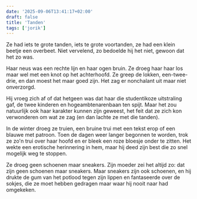 ```yaml
---
date: '2025-09-06T13:41:17+02:00'
draft: false
title: 'Tanden'
tags: ['jorik']
---
```


Ze had iets te grote tanden, iets te grote voortanden, ze had een klein beetje een overbeet. Niet vervelend, zo bedoelde hij het niet, gewoon dat het zo was.

Haar neus was een rechte lijn en haar ogen bruin. Ze droeg haar haar los maar wel met een knot op het achterhoofd. Ze greep de lokken, een-twee-drie, en dan moest het maar goed zijn. Het zag er nonchalant uit maar niet onverzorgd.

Hij vroeg zich af of dat hetgeen was dat haar die studentikoze uitstraling gaf, de twee kinderen en hogeambtenarenbaan ten spijt. Maar het zou natuurlijk ook haar karakter kunnen zijn geweest, het feit dat ze zich kon verwonderen om wat ze zag (en dan lachte ze met die tanden).

In de winter droeg ze truien, een bruine trui met een tekst erop of een blauwe met patroon. Toen de dagen weer langer begonnen te worden, trok ze zo'n trui over haar hoofd en er bleek een roze bloesje onder te zitten. Het wekte een erotische herinnering in hem, maar hij deed zijn best die zo snel mogelijk weg te stoppen.

Ze droeg geen schoenen maar sneakers. Zijn moeder zei het altijd zo: dat zijn geen schoenen maar sneakers. Maar sneakers zijn ook schoenen, en hij drukte de gum van het potlood tegen zijn lippen en fantaseerde over de sokjes, die ze moet hebben gedragen maar waar hij nooit naar had omgekeken.
